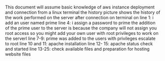 This document will assume basic knowledge of aws instance deployment and connection from a linux terminal 
the history picture shows the history of the work performed on the server after connection on terminal
on line 1: i add an user named prime
line 4: i assign a password to prime
the addition of the prime user to the server is because the company will not assign you root access so you
might add your own user with root privileges to work on the serverl
line 7-9: prime was added to the users with privileges escalate to root
line 10 and 11: apache installation
line 12- 15: apache status check and started
line 13-25: check available files and preparation for hosting website files
